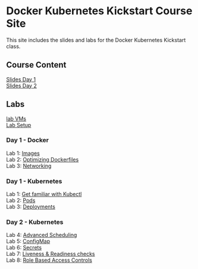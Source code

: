 # Docker Kubernetes Kickstart Course Site

This site includes the slides and labs for the Docker Kubernetes Kickstart class. 

## Course Content 
[Slides Day 1](http://bit.ly/docker-k8s-content-1)   
[Slides Day 2](http://bit.ly/docker-k8s-content-2)   

## Labs
[lab VMs](https://docs.google.com/spreadsheets/d/1hqMfSpDqjohHlOX_bwkYhIvntLVW6E8ktLa3uQLHL7k/edit?usp=sharing)  
[Lab Setup](labs/001_setup/)  

### Day 1 - Docker
Lab 1: [Images](labs/images/)  
Lab 2: [Optimizing Dockerfiles](labs/adv-dockerfile/)   
Lab 3: [Networking](labs/networking/)   

### Day 1 - Kubernetes
Lab 1: [Get familiar with Kubectl](labs/commands/)    
Lab 2: [Pods](labs/pods/)    
Lab 3: [Deployments](labs/deployments/)     

### Day 2 - Kubernetes
Lab 4: [Advanced Scheduling](labs/scheduling/)  
Lab 5: [ConfigMap](labs/configmap/)  
Lab 6: [Secrets](labs/secrets/)  
Lab 7: [Liveness & Readiness checks](labs/health-checks/)  
Lab 8: [Role Based Access Controls](labs/rbac/)  

